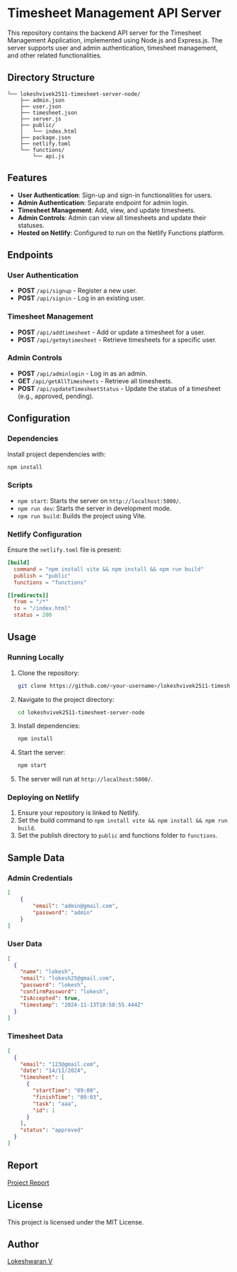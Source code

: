 # Timesheet Management API Server

This repository contains the backend API server for the Timesheet Management Application, implemented using Node.js and Express.js. The server supports user and admin authentication, timesheet management, and other related functionalities.

## Directory Structure
```
└── lokeshvivek2511-timesheet-server-node/
    ├── admin.json
    ├── user.json
    ├── timesheet.json
    ├── server.js
    ├── public/
    │   └── index.html
    ├── package.json
    ├── netlify.toml
    └── functions/
        └── api.js
```

## Features
- **User Authentication**: Sign-up and sign-in functionalities for users.
- **Admin Authentication**: Separate endpoint for admin login.
- **Timesheet Management**: Add, view, and update timesheets.
- **Admin Controls**: Admin can view all timesheets and update their statuses.
- **Hosted on Netlify**: Configured to run on the Netlify Functions platform.

## Endpoints

### User Authentication
- **POST** `/api/signup` - Register a new user.
- **POST** `/api/signin` - Log in an existing user.

### Timesheet Management
- **POST** `/api/addtimesheet` - Add or update a timesheet for a user.
- **POST** `/api/getmytimesheet` - Retrieve timesheets for a specific user.

### Admin Controls
- **POST** `/api/adminlogin` - Log in as an admin.
- **GET** `/api/getAllTimesheets` - Retrieve all timesheets.
- **POST** `/api/updateTimesheetStatus` - Update the status of a timesheet (e.g., approved, pending).

## Configuration

### Dependencies
Install project dependencies with:
```bash
npm install
```

### Scripts
- `npm start`: Starts the server on `http://localhost:5000/`.
- `npm run dev`: Starts the server in development mode.
- `npm run build`: Builds the project using Vite.

### Netlify Configuration
Ensure the `netlify.toml` file is present:
```toml
[build]
  command = "npm install vite && npm install && npm run build"
  publish = "public"
  functions = "functions"

[[redirects]]
  from = "/*"
  to = "/index.html"
  status = 200
```

## Usage

### Running Locally
1. Clone the repository:
   ```bash
   git clone https://github.com/<your-username>/lokeshvivek2511-timesheet-server-node.git
   ```
2. Navigate to the project directory:
   ```bash
   cd lokeshvivek2511-timesheet-server-node
   ```
3. Install dependencies:
   ```bash
   npm install
   ```
4. Start the server:
   ```bash
   npm start
   ```
5. The server will run at `http://localhost:5000/`.

### Deploying on Netlify
1. Ensure your repository is linked to Netlify.
2. Set the build command to `npm install vite && npm install && npm run build`.
3. Set the publish directory to `public` and functions folder to `functions`.

## Sample Data
### Admin Credentials
```json
[
    {
        "email": "admin@gmail.com",
        "password": "admin"
    }
]
```

### User Data
```json
[
  {
    "name": "lokesh",
    "email": "lokesh25@gmail.com",
    "password": "lokesh",
    "confirmPassword": "lokesh",
    "IsAccepted": true,
    "timestamp": "2024-11-13T10:58:55.444Z"
  }
]
```

### Timesheet Data
```json
[
  {
    "email": "123@gmail.com",
    "date": "14/11/2024",
    "timesheet": [
      {
        "startTime": "09:00",
        "finishTime": "09:03",
        "task": "aaa",
        "id": 1
      }
    ],
    "status": "approved"
  }
]
```

## Report 
   [Project Report](https://github.com/lokeshvivek2511/timesheet-client-react/blob/main/docs/Timesheet_Report.pdf)


## License
This project is licensed under the MIT License.

## Author
[Lokeshwaran V](https://github.com/lokeshvivek2511)

